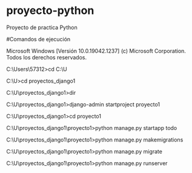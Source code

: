 # proyecto-python
Proyecto de practica Python

#Comandos de ejecución

Microsoft Windows [Versión 10.0.19042.1237]
(c) Microsoft Corporation. Todos los derechos reservados.

C:\Users\57312>cd C:\U

C:\U>cd proyectos_django1

C:\U\proyectos_django1>dir

C:\U\proyectos_django1>django-admin startproject proyecto1

C:\U\proyectos_django1>cd proyecto1

C:\U\proyectos_django1\proyecto1>python manage.py startapp todo

C:\U\proyectos_django1\proyecto1>python manage.py makemigrations

C:\U\proyectos_django1\proyecto1>python manage.py migrate

C:\U\proyectos_django1\proyecto1>python manage.py runserver